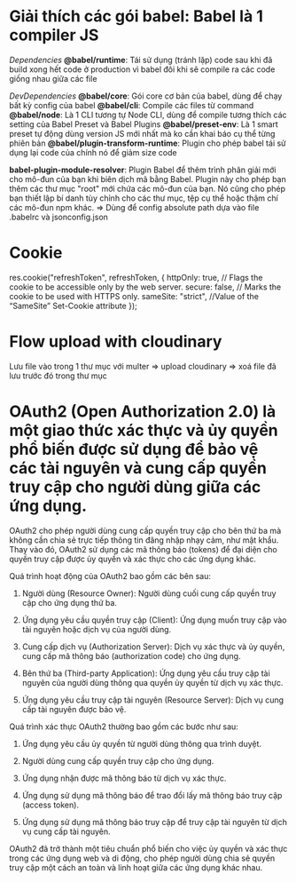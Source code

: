 # Giải thích các gói babel: Babel là 1 compiler JS

_Dependencies_
**@babel/runtime**: Tái sử dụng (tránh lặp) code sau khi đã build xong hết code ở production vì babel đôi khi sẽ compile ra các code giống nhau giữa các file

_DevDependencies_
**@babel/core**: Gói core cơ bản của babel, dùng để chạy bất kỳ config của babel
**@babel/cli**: Compile các files từ command
**@babel/node**: Là 1 CLI tương tự Node CLI, dùng để compile tương thích các setting của Babel Preset và Babel Plugins
**@babel/preset-env**: Là 1 smart preset tự động dùng version JS mới nhất mà ko cần khai báo cụ thể từng phiên bản
**@babel/plugin-transform-runtime**: Plugin cho phép babel tái sử dụng lại code của chính nó để giảm size code

**babel-plugin-module-resolver**: Plugin Babel để thêm trình phân giải mới cho mô-đun của bạn khi biên dịch mã bằng Babel. Plugin này cho phép bạn thêm các thư mục "root" mới chứa các mô-đun của bạn. Nó cũng cho phép bạn thiết lập bí danh tùy chỉnh cho các thư mục, tệp cụ thể hoặc thậm chí các mô-đun npm khác. => Dùng để config absolute path dựa vào file .babelrc và jsonconfig.json

# Cookie

res.cookie("refreshToken", refreshToken, {
httpOnly: true, // Flags the cookie to be accessible only by the web server.
secure: false, // Marks the cookie to be used with HTTPS only.
sameSite: "strict", //Value of the “SameSite” Set-Cookie attribute
});

# Flow upload with cloudinary

Lưu file vào trong 1 thư mục với multer => upload cloudinary => xoá file đã lưu trước đó trong thư mục

# OAuth2 (Open Authorization 2.0) là một giao thức xác thực và ủy quyền phổ biến được sử dụng để bảo vệ các tài nguyên và cung cấp quyền truy cập cho người dùng giữa các ứng dụng.

OAuth2 cho phép người dùng cung cấp quyền truy cập cho bên thứ ba mà không cần chia sẻ trực tiếp thông tin đăng nhập nhạy cảm, như mật khẩu. Thay vào đó, OAuth2 sử dụng các mã thông báo (tokens) để đại diện cho quyền truy cập được ủy quyền và xác thực cho các ứng dụng khác.

Quá trình hoạt động của OAuth2 bao gồm các bên sau:

1. Người dùng (Resource Owner): Người dùng cuối cung cấp quyền truy cập cho ứng dụng thứ ba.

2. Ứng dụng yêu cầu quyền truy cập (Client): Ứng dụng muốn truy cập vào tài nguyên hoặc dịch vụ của người dùng.

3. Cung cấp dịch vụ (Authorization Server): Dịch vụ xác thực và ủy quyền, cung cấp mã thông báo (authorization code) cho ứng dụng.

4. Bên thứ ba (Third-party Application): Ứng dụng yêu cầu truy cập tài nguyên của người dùng thông qua quyền ủy quyền từ dịch vụ xác thực.

5. Ứng dụng yêu cầu truy cập tài nguyên (Resource Server): Dịch vụ cung cấp tài nguyên được bảo vệ.

Quá trình xác thực OAuth2 thường bao gồm các bước như sau:

1. Ứng dụng yêu cầu ủy quyền từ người dùng thông qua trình duyệt.

2. Người dùng cung cấp quyền truy cập cho ứng dụng.

3. Ứng dụng nhận được mã thông báo từ dịch vụ xác thực.

4. Ứng dụng sử dụng mã thông báo để trao đổi lấy mã thông báo truy cập (access token).

5. Ứng dụng sử dụng mã thông báo truy cập để truy cập tài nguyên từ dịch vụ cung cấp tài nguyên.

OAuth2 đã trở thành một tiêu chuẩn phổ biến cho việc ủy quyền và xác thực trong các ứng dụng web và di động, cho phép người dùng chia sẻ quyền truy cập một cách an toàn và linh hoạt giữa các ứng dụng khác nhau.
